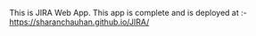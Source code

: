 This is JIRA Web App.
This app is complete and is deployed at :- https://sharanchauhan.github.io/JIRA/
